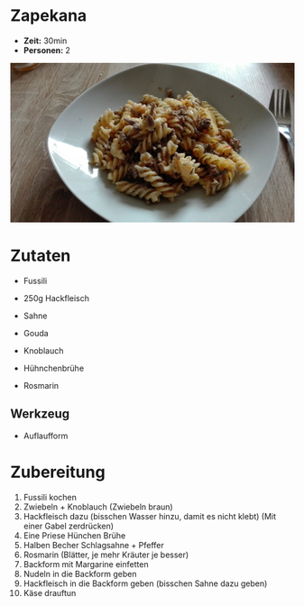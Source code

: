 # Zapekana 
* **Zeit:** 30min  
* **Personen:** 2

![Zapekana](Zapekana.jpg)

# Zutaten
* Fussili
* 250g Hackfleisch
* Sahne
* Gouda

* Knoblauch
* Hühnchenbrühe
* Rosmarin

## Werkzeug
* Auflaufform

# Zubereitung
1. Fussili kochen
2. Zwiebeln + Knoblauch (Zwiebeln braun)
3. Hackfleisch dazu (bisschen Wasser hinzu, damit es nicht klebt) (Mit einer Gabel zerdrücken)
4. Eine Priese Hünchen Brühe
5. Halben Becher Schlagsahne + Pfeffer
6. Rosmarin (Blätter, je mehr Kräuter je besser)
7. Backform mit Margarine einfetten
8. Nudeln in die Backform geben
9. Hackfleisch in die Backform geben (bisschen Sahne dazu geben)
10. Käse drauftun
